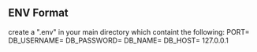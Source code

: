 ## ENV Format

create a ".env" in your main directory which containt the following:
PORT=
DB_USERNAME=
DB_PASSWORD=
DB_NAME=
DB_HOST= 127.0.0.1
